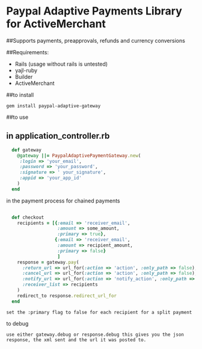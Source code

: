 Paypal Adaptive Payments Library for ActiveMerchant
===================================================

##Supports payments, preapprovals, refunds and currency conversions

##Requirements:

  * Rails (usage without rails is untested)
  * yajl-ruby
  * Builder
  * ActiveMerchant

##to install

  ```gem install paypal-adaptive-gateway```
  
##to use

  in application_controller.rb
  ----------------------------
  
  ```ruby
    def gateway
      @gateway ||= PaypalAdaptivePaymentGateway.new(
       :login => 'your_email',
       :password => 'your_password',
       :signature => ' your_signature',
       :appid => 'your_app_id'
      )
    end
  ```
  
  in the payment process for chained payments
  
  ```ruby
    
    def checkout
      recipients = [{:email => 'receiver_email',
                     :amount => some_amount,
                     :primary => true},
                    {:email => 'receiver_email',
                     :amount => recipient_amount,
                     :primary => false}
                     ]
      response = gateway.pay(
        :return_url => url_for(:action => 'action', :only_path => false),
        :cancel_url => url_for(:action => 'action', :only_path => false),
        :notify_url => url_for(:action => 'notify_action', :only_path => false),
        :receiver_list => recipients
      )
      redirect_to response.redirect_url_for
    end
  ```
  
    set the :primary flag to false for each recipient for a split payment
    
  to debug
  
    use either gateway.debug or response.debug this gives you the json response, the xml sent and the url it was posted to. 
  